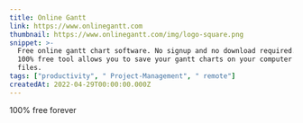 ```yaml
---
title: Online Gantt
link: https://www.onlinegantt.com
thumbnail: https://www.onlinegantt.com/img/logo-square.png
snippet: >-
  Free online gantt chart software. No signup and no download required. This
  100% free tool allows you to save your gantt charts on your computer as .gantt
  files.
tags: ["productivity", " Project-Management", " remote"]
createdAt: 2022-04-29T00:00:00.000Z
---
```

100% free forever